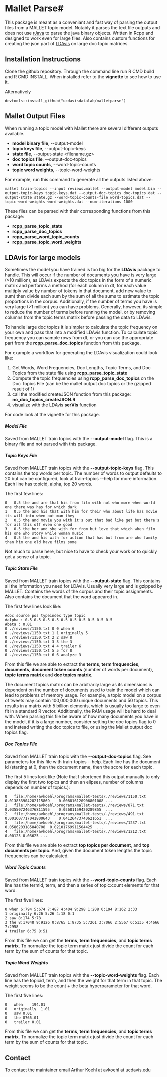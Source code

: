 # Mallet Parse#

This package is meant as a conveniant and fast way of parsing the output files from a MALLET topic model. 
Notably it parses the text file outputs and does not use [rJava](https://cran.r-project.org/web/packages/rjava/index.html) to parse the java binary objects. 
Written in Rcpp and designed to work even for large files.
Also contains custom functions for creating the json part of [LDAvis](https://github.com/cspievert/LDAvis) on large doc topic matrices.

## Installation Instructions ##

Clone the github repository. Through the command line run R CMD build and R CMD INSTALL. When installed refer to the **vignette** to see how to use it.

Alternatively
```
devtools::install_github("ucdavisdatalab/malletparse")
```

## Mallet Output Files ##

When running a topic model with Mallet there are several different outputs available.  
- **model binary file**, --output-model <filename>
- **topic keys file**, --output-topic-keys <filename>
- **state file**, --output-state <filename.gz>
- **doc topics file**, --output-doc-topics <filename>
- **word topic counts**, --word-topic-counts <filename>
- **topic word weights**, --topic-word-weights <filename>  

For example, run this command to generate all the outputs listed above:

```
mallet train-topics --input reviews.mallet --output-model model.bin --output-topic-keys topic-keys.dat --output-doc-topics doc-topics.dat --output-state state.gz --word-topic-counts-file word-topics.dat --topic-word-weights word-weights.dat --num-iterations 1000
```

These files can be parsed with their corresponding functions from this package:  
- **rcpp_parse_topic_state**
- **rcpp_parse_doc_topics**
- **rcpp_parse_word_topic_counts**
- **rcpp_parse_topic_word_weights**  

## LDAvis for large models ##

Sometimes the model you have trained is too big for the **LDAvis** package to handle. 
This will occur if the number of documents you have is very large (>10 million), as LDAvis expects the doc topics in the form of a numeric matrix and performs a method (for each column in dt, for each value multiply value by number of tokens in that document, add new value to sum) then divide each sum by the sum of all the sums to estimate the topic proportions in the corpus.
Additionally, if the number of terms you have is very large (>1 million) you can have problems.
Generally, however, its simple to reduce the number of terms before running the model, or by removing columns from the topic terms matrix before passing the data to LDAvis.  

To handle large doc topics it is simpler to calculate the topic frequency on your own and pass that into a modified LDAvis function. 
To calculate topic frequency you can sample rows from dt, or you can use the appropriate part from the **rcpp_parse_doc_topics** function from this package.  

For example a workflow for generating the LDAvis visualization could look like:  

1. Get Words, Word Frequencies, Doc Lengths, Topic Terms, and Doc Topics from the state file using **rcpp_parse_topic_state**
2. Compute the topic frequencies using **rcpp_parse_doc_topics** on the Doc Topics File (can be the mallet output doc topics or the gzipped result of 1)  
3. call the modified createJSON function from this package: **no_doc_topics_createJSON.R**
4. visualize with the LDAvis **serVis** function  

For code look at the vignette for this package.

##### Model File #####

Saved from MALLET train topics with the **--output-model** flag. This is a binary file and not parsed with this package.  

##### Topic Keys File #####

Saved from MALLET train topics with the **--output-topic-keys** flag. This contains the top words per topic. The number of words to output defaults to 20 but can be configured, look at train-topics --help for more information.
Each line has topicid, alpha, top 20 words.

The first few lines:
```
0	0.5	the and are that his from film with not who more when world one there was has for which dark 
1	0.5	the and his that with him for their who about life has movie its will into when out man they 
2	0.5	the and movie you with it's out that bad like get but there's for all this off even one good 
3	0.5	the her and she with for from but love that which when film his one who story while woman music 
4	0.5	the and his with for action that has but from are who family than him one old have films some 
```
Not much to parse here, but nice to have to check your work or to quickly get a sense of a topic.

##### Topic State File #####

Saved from MALLET train topics with the **--output-state** flag. This contains all the information you need for LDAvis. Usually very large and is gzipped by MALLET.
Contains the words of the corpus and their topic assignments. Also contains the document that the word appeared in.  

The first few lines look like:  

```
#doc source pos typeindex type topic
#alpha : 0.5 0.5 0.5 0.5 0.5 0.5 0.5 0.5 0.5 0.5 
#beta : 0.01
0 ./reviews/1150.txt 0 0 when 6
0 ./reviews/1150.txt 1 1 originally 5
0 ./reviews/1150.txt 2 2 saw 8
0 ./reviews/1150.txt 3 3 the 3
0 ./reviews/1150.txt 4 4 trailer 6
0 ./reviews/1150.txt 5 5 for 8
0 ./reviews/1150.txt 6 6 analyze 3
```

From this file we are able to extract the **terms**, **term frequencies**, **documents**, **document token counts** (number of words per document), **topic terms matrix** and **doc topics matrix**.  

The document topics matrix can be arbitrarily large as its dimensions is dependent on the number of documents used to train the model which can lead to problems of memory usage.
For example, a topic model on a corpus of tweets may contain 100,000,000 unique documents and 50 topics. This results in a matrix with 5 billion elements, which is usually too large to even fit in a standard R vector. Additionally, the RAM usage will be hard to deal with. 
When parsing this file be aware of how many documents you have in the model, if it is a large number, consider setting the doc topics flag to 0 and instead writing the doc topics to file, or using the Mallet output doc topics flag.


##### Doc Topics File #####

Saved from MALLET train topic with the **--output-doc-topics** flag. 
See parameters for this file with train-topics --help. 
Each line has the document id (starting at 0, then the document name, then the score for each topic.  

The first 5 lines look like (Note that I shortened this output manually to only display the first two topics and then an elipses, number of columns depends on number of topics.):

```
0	file:/home/avkoehl/programs/mallet-tests/./reviews/1150.txt	0.013853904282115869	0.008816120906801008 ...	
1	file:/home/avkoehl/programs/mallet-tests/./reviews/871.txt	0.035507246376811595	0.02681159420289855  ...
2	file:/home/avkoehl/programs/mallet-tests/./reviews/491.txt	0.001607717041800643	0.04126473740621651  ...
3	file:/home/avkoehl/programs/mallet-tests/./reviews/1237.txt	0.0586283185840708	0.02101769911504425  ...
4	file:/home/avkoehl/programs/mallet-tests/./reviews/1212.txt	0.00125	0.03625	...
```

From this file we are able to extract **top topics per document**, and **top documents per topic**.
And, given the document token lengths the topic frequencies can be calculated.

##### Word Topic Counts #####

Saved from MALLET train topics with the **--word-topic-counts** flag.
Each line has the termid, term, and then a series of topic:count elements for that word.  

The first five lines:  
```
0 when 6:794 5:674 7:487 4:404 9:298 1:208 0:194 8:162 2:33
1 originally 6:26 5:26 4:18 0:1
2 saw 8:174 5:78
3 the 8:17048 9:9126 0:8765 1:8735 5:7261 3:7066 2:5567 6:5135 4:4666 7:2958
4 trailer 6:75 8:51
```

From this file we can get the **terms**,  **term frequencies**, and **topic terms matrix**.
To normalize the topic term matrix just divide the count for each term by the sum of counts for that topic.

##### Topic Word Weights #####

Saved from MALLET train topics with the **--topic-word-weights** flag.
Each line has the topicid, term, and then the weight for that term in that topic. 
The weight seems to be the count + the beta hyperparameter for that word.  

The first five lines:  

```
0	when	194.01
0	originally	1.01
0	saw	0.01
0	the	8765.01
0	trailer	0.01
```

From this file we can get the **terms**,  **term frequencies**, and **topic terms matrix**.
To normalize the topic term matrix just divide the count for each term by the sum of counts for that topic.

## Contact ##
 
To contact the maintainer email Arthur Koehl at avkoehl at ucdavis.edu

